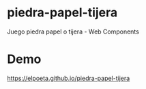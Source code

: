 # piedra-papel-tijera
Juego piedra papel o tijera - Web Components

# Demo
https://elpoeta.github.io/piedra-papel-tijera

